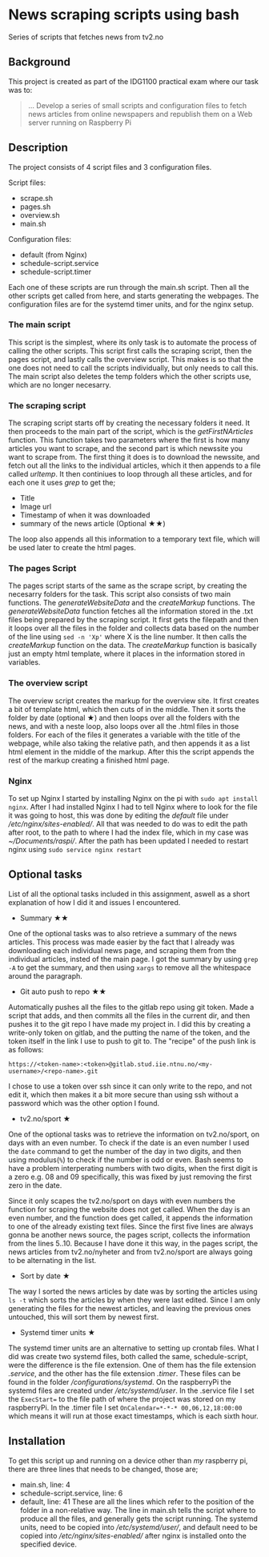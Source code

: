 # News scraping scripts using bash

Series of scripts that fetches news from tv2.no



## Background

This project is created as part of the IDG1100 practical exam where our task was to: 
> ... Develop a series of small scripts and configuration files to fetch news articles from online newspapers and republish them on a Web server running on Raspberry Pi



## Description

The project consists of 4 script files and 3 configuration files.


Script files:
* scrape.sh
* pages.sh
* overview.sh
* main.sh

Configuration files:
* default (from Nginx)
* schedule-script.service
* schedule-script.timer


Each one of these scripts are run through the main.sh script. Then all the other scripts get called from here, and starts generating the webpages. The configuration files are for the systemd timer units, and for the nginx setup.

### The main script

This script is the simplest, where its only task is to automate the process of calling the other scripts. This script first calls the scraping script, then the pages script, and lastly calls the overview script. This makes is so that the one does not need to call the scripts individually, but only needs to call this. The main script also deletes the temp folders which the other scripts use, which are no longer necesarry. 


### The scraping script

The scraping script starts off by creating the necessary folders it need. It then proceeds to the main part of the script, which is the *getFirstNArticles* function. This function takes two parameters where the first is how many articles you want to scrape, and the second part is which newssite you want to scrape from. The first thing it does is to download the newssite, and fetch out all the links to the individual articles, which it then appends to a file called *urltemp*. It then continiues to loop through all these articles, and for each one it uses *grep* to get the;

* Title
* Image url
* Timestamp of when it was downloaded
* summary of the news article (Optional ★★)

The loop also appends all this information to a temporary text file, which will be used later to create the html pages.

### The pages Script

The pages script starts of the same as the scrape script, by creating the necesarry folders for the task. This script also consists of two main functions. The *generateWebsiteData* and the *createMarkup* functions. The *generateWebsiteData* function fetches all the information stored in the .txt files being prepared by the scraping script. It first gets the filepath and then it loops over all the files in the folder and collects data based on the number of the line using `sed -n 'Xp'` where X is the line number. It then calls the *createMarkup* function on the data. The *createMarkup* function is basically just an empty html template, where it places in the information stored in variables.

### The overview script

The overview script creates the markup for the overview site. It first creates a bit of template html, which then cuts of in the middle. Then it sorts the folder by date (optional ★) and then loops over all the folders with the news, and with a neste loop, also loops over all the .html files in those folders. For each of the files it generates a variable with the title of the webpage, while also taking the relative path, and then appends it as a list html element in the middle of the markup. After this the script appends the rest of the markup creating a finished html page. 

### Nginx

To set up Nginx I started by installing Nginx on the pi with `sudo apt install nginx`. After I had installed Nginx I had to tell Nginx where to look for the file it was going to host, this was done by editing the *default* file under */etc/nginx/sites-enabled/*. All that was needed to do was to edit the path after root, to the path to where I had the index file, which in my case was *~/Documents/raspi/*. After the path has been updated I needed to restart nginx using `sudo service nginx restart`


## Optional tasks

List of all the optional tasks included in this assignment, aswell as a short explanation of how I did it and issues I encountered.

* Summary   ★★


One of the optional tasks was to also retrieve a summary of the news articles. This process was made easier by the fact that I already was downloading each individual news page, and scraping them from the individual articles, insted of the main page. I got the summary by using `grep -A` to get the summary, and then using `xargs` to remove all the whitespace around the paragraph.

* Git auto push to repo   ★★


Automatically pushes all the files to the gitlab repo using git token. Made a script that adds, and then commits all the files in the current dir, and then pushes it to the git repo I have made my project in. I did this by creating a write-only token on gitlab, and the putting the name of the token, and the token itself in the link I use to push to git to. The "recipe" of the push link is as follows: 

`https://<token-name>:<token>@gitlab.stud.iie.ntnu.no/<my-username>/<repo-name>.git`


I chose to use a token over ssh since it can only write to the repo, and not edit it, which then makes it a bit more secure than using ssh without a password which was the other option I found.



* tv2.no/sport ★


One of the optional tasks was to retrieve the information on tv2.no/sport, on days with an even number. To check if the date is an even number I used the `date` command to get the number of the day in two digits, and then using modulus(`%`) to check if the number is odd or even. Bash seems to have a problem interperating numbers with two digits, when the first digit is a zero e.g. 08 and 09 specifically, this was fixed by just removing the first zero in the date.


Since it only scapes the tv2.no/sport on days with even numbers the function for scraping the website does not get called. When the day is an even number, and the function does get called, it appends the information to one of the already existing text files. Since the first five lines are always gonna be another news source, the pages script, collects the information from the lines 5..10. Because I have done it this way, in the pages script, the news articles from tv2.no/nyheter and from tv2.no/sport are always going to be alternating in the list.

* Sort by date ★


The way I sorted the news articles by date was by sorting the articles using `ls -t` which sorts the articles by when they were last edited. Since I am only generating the files for the newest articles, and leaving the previous ones untouched, this will sort them by newest first.

* Systemd timer units ★


The systemd timer units are an alternative to setting up crontab files. What I did was create two systemd files, both called the same, schedule-script, were the difference is the file extension. One of them has the file extension *.service*, and the other has the file extension *.timer*. These files can be found in the folder */configurations/systemd*. On the raspberryPi the systemd files are created under */etc/systemd/user*. In the .service file I set the `ExecStart=` to the file path of where the project was stored on my raspberryPi. In the .timer file I set `OnCalendar=*-*-* 00,06,12,18:00:00` which means it will run at those exact timestamps, which is each sixth hour.


## Installation

To get this script up and running on a device other than *my* raspberry pi, there are three lines that needs to be changed, those are; 
* main.sh, line: 4
* schedule-script.service, line: 6
* default, line: 41
These are all the lines which refer to the position of the folder in a non-relative way. The line in main.sh tells the script where to produce all the files, and generally gets the script running. The systemd units, need to be copied into */etc/systemd/user/*, and default need to be copied into */etc/nginx/sites-enabled/* after nginx is installed onto the specified device.
